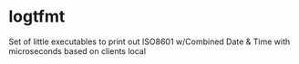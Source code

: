 # logtfmt
Set of little executables to print out ISO8601 w/Combined Date &amp; Time with microseconds based on clients local
